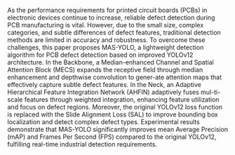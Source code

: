 As the performance requirements for printed circuit boards (PCBs) in electronic devices continue to increase, reliable defect detection during PCB manufacturing is vital. However, due to the small size, complex categories, and subtle differences of defect features, traditional detection methods are limited in accuracy and robustness. To overcome these challenges, this paper proposes MAS-YOLO, a lightweight detection algorithm for PCB defect detection based on improved YOLOv12 architecture. In the Backbone, a Median-enhanced Channel and Spatial Attention Block (MECS) expands the receptive field through median enhancement and depthwise convolution to gener-ate attention maps that effectively capture subtle defect features. In the Neck, an Adaptive Hierarchical Feature Integration Network (AHFIN) adaptively fuses mul-ti-scale features through weighted integration, enhancing feature utilization and focus on defect regions. Moreover, the original YOLOv12 loss function is replaced with the Slide Alignment Loss (SAL) to improve bounding box localization and detect complex defect types. Experimental results demonstrate that MAS-YOLO significantly improves mean Average Precision (mAP) and Frames Per Second (FPS) compared to the original YOLOv12, fulfilling real-time industrial detection requirements.

